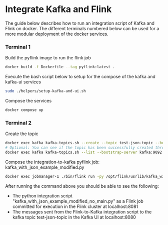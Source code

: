 # Integrate Kafka and Flink

The guide below describes how to run an integration script of Kafka and Flink on docker. The different terminals numbered below can be used for a more modular deployment of the docker services.

### Terminal 1
Build the pyflink image to run the flink job
```sh
docker build -f Dockerfile --tag pyflink:latest .
```

Execute the bash script below to setup for the compose of the kafka and kafka-ui services
```sh
sudo ./helpers/setup-kafka-and-ui.sh
```

Compose the services
```sh
docker compose up
```

### Terminal 2
Create the topic
```sh
docker exec kafka kafka-topics.sh --create --topic test-json-topic --bootstrap-server kafka:9092
# Optional: You can see if the topic has been successfully created through the command:
docker exec kafka kafka-topics.sh --list --bootstrap-server kafka:9092
```

Compose the integration-to-kafka pyflink job: kafka_with_json_example_modified.py
```sh
docker exec jobmanager-1 ./bin/flink run -py /opt/flink/usrlib/kafka_with_json_example_modified_no_main.py --jarfile /opt/flink/usrlib/flink-sql-connector-kafka-3.0.2-1.18.jar
```

After running the command above you should be able to see the following:
- The python integration script "kafka_with_json_example_modified_no_main.py" as a Flink job committed for execution in the Flink cluster at localhost:8081
- The messages sent from the Flink-to-Kafka integration script to the kafka topic test-json-topic in the Kafka UI at localhost:8080
